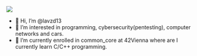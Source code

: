 
![](https://komarev.com/ghpvc/?username=lavzd13&color=blueviolet&style=for-the-badge)

- 👋 Hi, I’m @lavzd13
- 👀 I’m interested in programming, cybersecurity(pentesting), computer networks and cars.
- 🌱 I’m currently enrolled in common_core at 42Vienna where are I currently learn C/C++ programming.
